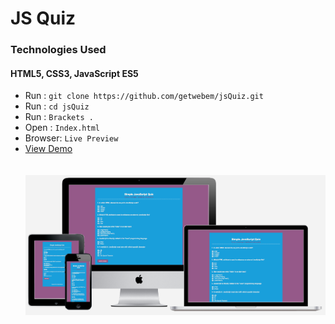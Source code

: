 
# JS Quiz
### Technologies Used
#### HTML5, CSS3, JavaScript ES5
 - Run  :  `git clone https://github.com/getwebem/jsQuiz.git`
 - Run  :  `cd jsQuiz`
 - Run :  `Brackets .`
 - Open :  `Index.html`
 - Browser:  `Live Preview`  
 - [View Demo](http://getwebem.com/jsQuiz/)  
<br/><br/>
![pic1](https://raw.githubusercontent.com/getwebem/README/master/jsQuiz/Screen%20Shot%202017-08-07%20at%2021.36.32.png)
<br/><br/>
